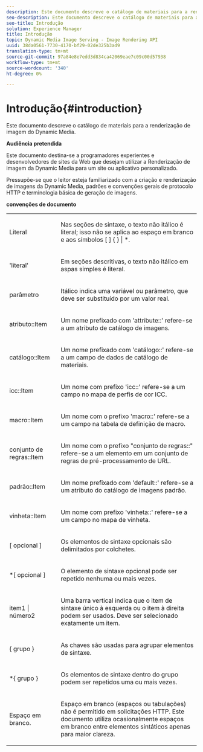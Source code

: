 ```yaml
---
description: Este documento descreve o catálogo de materiais para a renderização de imagem do Dynamic Media.
seo-description: Este documento descreve o catálogo de materiais para a renderização de imagem do Dynamic Media.
seo-title: Introdução
solution: Experience Manager
title: Introdução
topic: Dynamic Media Image Serving - Image Rendering API
uuid: 38da0561-7730-4170-bf29-02de325b3ad9
translation-type: tm+mt
source-git-commit: 97a84e8e7edd3d834ca42069eae7c09c00d57938
workflow-type: tm+mt
source-wordcount: '340'
ht-degree: 0%

---
```



# Introdução{#introduction}

Este documento descreve o catálogo de materiais para a renderização de imagem do Dynamic Media.

**Audiência pretendida**

Este documento destina-se a programadores experientes e desenvolvedores de sites da Web que desejam utilizar a Renderização de imagem da Dynamic Media para um site ou aplicativo personalizado.

Pressupõe-se que o leitor esteja familiarizado com a criação e renderização de imagens da Dynamic Media, padrões e convenções gerais de protocolo HTTP e terminologia básica de geração de imagens.

**convenções de documento**

<table id="simpletable_E96BA470B3CE4266A9E6ED0440A56C40"> 
 <tr class="strow"> 
  <td class="stentry"> <p>Literal </p> </td> 
  <td class="stentry"> <p>Nas seções de sintaxe, o texto não itálico é literal; isso não se aplica ao espaço em branco e aos símbolos [ ] { } | *. </p> </td> 
 </tr> 
 <tr class="strow"> 
  <td class="stentry"> <p>'literal' </p> </td> 
  <td class="stentry"> <p>Em seções descritivas, o texto não itálico em aspas simples é literal. </p> </td> 
 </tr> 
 <tr class="strow"> 
  <td class="stentry"> <p> <span class="varname"> parâmetro  </span> </p> </td> 
  <td class="stentry"> <p>Itálico indica uma variável ou parâmetro, que deve ser substituído por um valor real. </p> </td> 
 </tr> 
 <tr class="strow"> 
  <td class="stentry"> <p> <span class="codeph"> atributo::Item  </span> </p> </td> 
  <td class="stentry"> <p>Um nome prefixado com 'attribute::' refere-se a um atributo de catálogo de imagens. </p> </td> 
 </tr> 
 <tr class="strow"> 
  <td class="stentry"> <span class="codeph"> catálogo::Item  </span> </td> 
  <td class="stentry"> <p>Um nome prefixado com 'catálogo::' refere-se a um campo de dados de catálogo de materiais. </p> </td> 
 </tr> 
 <tr class="strow"> 
  <td class="stentry"> <p> <span class="codeph"> icc::Item  </span> </p> </td> 
  <td class="stentry"> <p>Um nome com prefixo 'icc::' refere-se a um campo no mapa de perfis de cor ICC. </p> </td> 
 </tr> 
 <tr class="strow"> 
  <td class="stentry"> <p> <span class="codeph"> macro::Item  </span> </p> </td> 
  <td class="stentry"> <p>Um nome com o prefixo 'macro::' refere-se a um campo na tabela de definição de macro. </p> </td> 
 </tr> 
 <tr class="strow"> 
  <td class="stentry"> <p> <span class="codeph"> conjunto de regras::Item  </span> </p> </td> 
  <td class="stentry"> <p>Um nome com o prefixo "conjunto de regras::" refere-se a um elemento em um conjunto de regras de pré-processamento de URL. </p> </td> 
 </tr> 
 <tr class="strow"> 
  <td class="stentry"> <p> <span class="codeph"> padrão::Item  </span> </p> </td> 
  <td class="stentry"> <p>Um nome prefixado com 'default::' refere-se a um atributo do catálogo de imagens padrão. </p> </td> 
 </tr> 
 <tr class="strow"> 
  <td class="stentry"> <p> <span class="codeph"> vinheta::Item  </span> </p> </td> 
  <td class="stentry"> <p>Um nome com prefixo 'vinheta::' refere-se a um campo no mapa de vinheta. </p> </td> 
 </tr> 
 <tr class="strow"> 
  <td class="stentry"> <p>[ <span class="varname"> opcional </span> ] </p> </td> 
  <td class="stentry"> <p>Os elementos de sintaxe opcionais são delimitados por colchetes. </p> </td> 
 </tr> 
 <tr class="strow"> 
  <td class="stentry"> <p>*[ <span class="varname"> opcional </span> ] </p> </td> 
  <td class="stentry"> <p>O elemento de sintaxe opcional pode ser repetido nenhuma ou mais vezes. </p> </td> 
 </tr> 
 <tr class="strow"> 
  <td class="stentry"> <p> <span class="varname"> item1  </span>|  <span class="varname"> número2  </span> </p> </td> 
  <td class="stentry"> <p>Uma barra vertical indica que o item de sintaxe único à esquerda ou o item à direita podem ser usados. Deve ser selecionado exatamente um item. </p> </td> 
 </tr> 
 <tr class="strow"> 
  <td class="stentry"> <p>{ <span class="varname"> grupo </span> } </p> </td> 
  <td class="stentry"> <p>As chaves são usadas para agrupar elementos de sintaxe. </p> </td> 
 </tr> 
 <tr class="strow"> 
  <td class="stentry"> <p>*{ <span class="varname"> grupo </span> } </p> </td> 
  <td class="stentry"> <p>Os elementos de sintaxe dentro do grupo podem ser repetidos uma ou mais vezes. </p> </td> 
 </tr> 
 <tr class="strow"> 
  <td class="stentry"> <p>Espaço em branco. </p> </td> 
  <td class="stentry"> <p>Espaço em branco (espaços ou tabulações) não é permitido em solicitações HTTP. Este documento utiliza ocasionalmente espaços em branco entre elementos sintáticos apenas para maior clareza. </p> </td> 
 </tr> 
</table>

